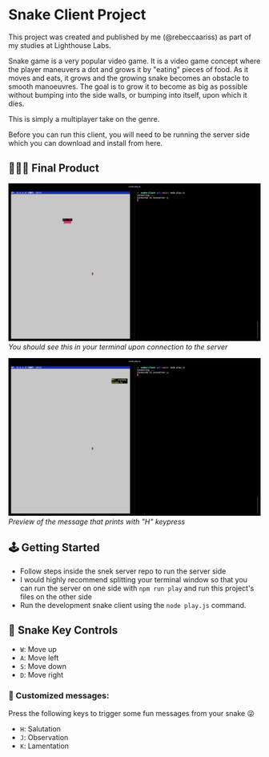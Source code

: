 # Snake Client Project

This project was created and published by me (@rebeccaariss) as part of my studies at Lighthouse Labs.

Snake game is a very popular video game. It is a video game concept where the player maneuvers a dot and grows it by "eating" pieces of food. As it moves and eats, it grows and the growing snake becomes an obstacle to smooth manoeuvres. The goal is to grow it to become as big as possible without bumping into the side walls, or bumping into itself, upon which it dies.

This is simply a multiplayer take on the genre.

Before you can run this client, you will need to be running the server side which you can download and install from here. 

## 👩🏼‍💻 Final Product

!["Image showing connection message 'Connected to ssssserver 🐍' in user terminal and game interface in server terminal"](./connection.png "Connection")
*You should see this in your terminal upon connection to the server*

!["Image showing messge 'sssnake sssays hi' in game interface (server terminal)"](./salutation.png "Salutation")
*Preview of the message that prints with "H" keypress*



## 🕹️ Getting Started

- Follow steps inside the snek server repo to run the server side
- I would highly recommend splitting your terminal window so that you can run the server on one side with `npm run play` and run this project's files on the other side
- Run the development snake client using the `node play.js` command.

## 🐍 Snake Key Controls
* `W`:  Move up
* `A`:  Move left
* `S`:  Move down
* `D`:  Move right

### 💬 Customized messages:
Press the following keys to trigger some fun messages from your snake 😜
* `H`:  Salutation
* `J`:  Observation
* `K`:  Lamentation